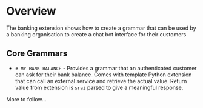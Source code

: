 # Overview
The banking extension shows how to create a grammar that can be used by a banking organisation to create a chat bot interface for their customers

## Core Grammars

* `# MY BANK BALANCE` - Provides a grammar that an authenticated customer can ask for their bank balance. Comes with template Python extension that can call an external service and retrieve the actual value. Return value from extension is `srai` parsed to give a meaningful response.

More to follow...